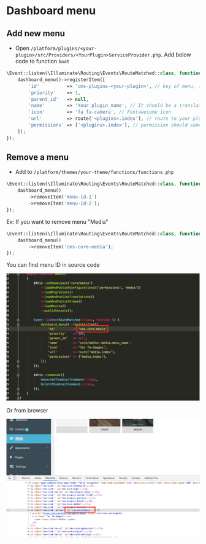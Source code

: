 # Dashboard menu

## Add new menu

- Open `/platform/plugins/<your-plugin>/src/Providers/<YourPlugin>ServiceProvider.php`. Add below code to function `boot`

```php
\Event::listen(\Illuminate\Routing\Events\RouteMatched::class, function () {
    dashboard_menu()->registerItem([
        'id'          => 'cms-plugins-<your-plugin>', // key of menu, it should unique
        'priority'    => 1,
        'parent_id'   => null,
        'name'        => 'Your plugin name', // It should be a translation key. Ex: plugins/test::test.name
        'icon'        => 'fa fa-camera', // Fontawesome icon
        'url'         => route('<plugins>.index'), // route to your plugin list.
        'permissions' => ['<plugins>.index'], // permission should same with route name, you can see that flag in Plugin.php
    ]);
});
```

## Remove a menu

- Add to `/platform/themes/your-theme/functions/functions.php`

```php
\Event::listen(\Illuminate\Routing\Events\RouteMatched::class, function () {
    dashboard_menu()
        ->removeItem('menu-id-1')
        ->removeItem('menu-id-2');
});
```

Ex: If you want to remove menu "Media"

```php
\Event::listen(\Illuminate\Routing\Events\RouteMatched::class, function () {
    dashboard_menu()
        ->removeItem('cms-core-media');
});
```

You can find menu ID in source code

![Theme commands](./images/find-dashboard-menu-id.png)

Or from browser

![Theme commands](./images/find-dashboard-menu-id-1.png)